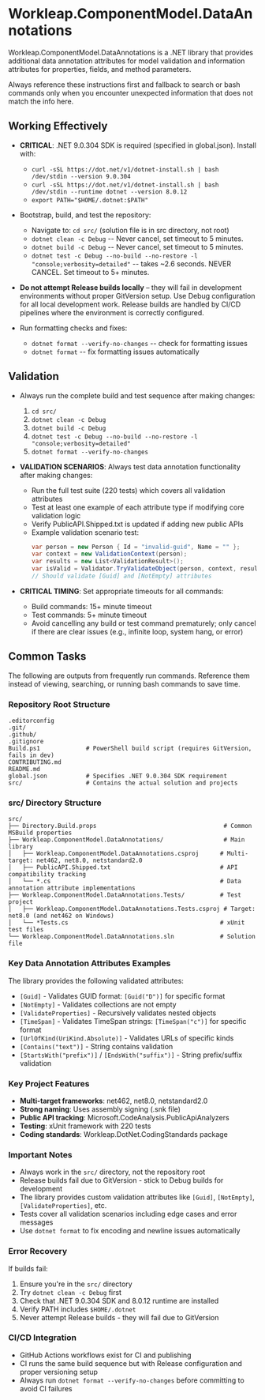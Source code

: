 # Workleap.ComponentModel.DataAnnotations

Workleap.ComponentModel.DataAnnotations is a .NET library that provides additional data annotation attributes for model validation and information attributes for properties, fields, and method parameters.

Always reference these instructions first and fallback to search or bash commands only when you encounter unexpected information that does not match the info here.

## Working Effectively

- **CRITICAL**: .NET 9.0.304 SDK is required (specified in global.json). Install with:
  - `curl -sSL https://dot.net/v1/dotnet-install.sh | bash /dev/stdin --version 9.0.304`
  - `curl -sSL https://dot.net/v1/dotnet-install.sh | bash /dev/stdin --runtime dotnet --version 8.0.12`
  - `export PATH="$HOME/.dotnet:$PATH"`

- Bootstrap, build, and test the repository:
  - Navigate to: `cd src/` (solution file is in src directory, not root)
  - `dotnet clean -c Debug` -- Never cancel, set timeout to 5 minutes.
  - `dotnet build -c Debug` --  Never cancel, set timeout to 5 minutes.
  - `dotnet test -c Debug --no-build --no-restore -l "console;verbosity=detailed"` -- takes ~2.6 seconds. NEVER CANCEL. Set timeout to 5+ minutes.

- **Do not attempt Release builds locally** – they will fail in development environments without proper GitVersion setup. Use Debug configuration for all local development work. Release builds are handled by CI/CD pipelines where the environment is correctly configured.

- Run formatting checks and fixes:
  - `dotnet format --verify-no-changes` -- check for formatting issues
  - `dotnet format` -- fix formatting issues automatically

## Validation

- Always run the complete build and test sequence after making changes:
  1. `cd src/`
  2. `dotnet clean -c Debug`
  3. `dotnet build -c Debug`
  4. `dotnet test -c Debug --no-build --no-restore -l "console;verbosity=detailed"`
  5. `dotnet format --verify-no-changes`

- **VALIDATION SCENARIOS**: Always test data annotation functionality after making changes:
  - Run the full test suite (220 tests) which covers all validation attributes
  - Test at least one example of each attribute type if modifying core validation logic
  - Verify PublicAPI.Shipped.txt is updated if adding new public APIs
  - Example validation scenario test:
    ```csharp
    var person = new Person { Id = "invalid-guid", Name = "" };
    var context = new ValidationContext(person);
    var results = new List<ValidationResult>();
    var isValid = Validator.TryValidateObject(person, context, results, validateAllProperties: true);
    // Should validate [Guid] and [NotEmpty] attributes
    ```

- **CRITICAL TIMING**: Set appropriate timeouts for all commands:
  - Build commands: 15+ minute timeout
  - Test commands: 5+ minute timeout
  - Avoid cancelling any build or test command prematurely; only cancel if there are clear issues (e.g., infinite loop, system hang, or error)

## Common Tasks

The following are outputs from frequently run commands. Reference them instead of viewing, searching, or running bash commands to save time.

### Repository Root Structure
```
.editorconfig
.git/
.github/
.gitignore
Build.ps1             # PowerShell build script (requires GitVersion, fails in dev)
CONTRIBUTING.md
README.md
global.json           # Specifies .NET 9.0.304 SDK requirement
src/                  # Contains the actual solution and projects
```

### src/ Directory Structure
```
src/
├── Directory.Build.props                                    # Common MSBuild properties
├── Workleap.ComponentModel.DataAnnotations/                 # Main library
│   ├── Workleap.ComponentModel.DataAnnotations.csproj      # Multi-target: net462, net8.0, netstandard2.0
│   ├── PublicAPI.Shipped.txt                               # API compatibility tracking
│   └── *.cs                                                # Data annotation attribute implementations
├── Workleap.ComponentModel.DataAnnotations.Tests/          # Test project
│   ├── Workleap.ComponentModel.DataAnnotations.Tests.csproj # Target: net8.0 (and net462 on Windows)
│   └── *Tests.cs                                           # xUnit test files
└── Workleap.ComponentModel.DataAnnotations.sln             # Solution file
```

### Key Data Annotation Attributes Examples
The library provides the following validated attributes:
- `[Guid]` - Validates GUID format: `[Guid("D")]` for specific format
- `[NotEmpty]` - Validates collections are not empty  
- `[ValidateProperties]` - Recursively validates nested objects
- `[TimeSpan]` - Validates TimeSpan strings: `[TimeSpan("c")]` for specific format
- `[UrlOfKind(UriKind.Absolute)]` - Validates URLs of specific kinds
- `[Contains("text")]` - String contains validation
- `[StartsWith("prefix")]` / `[EndsWith("suffix")]` - String prefix/suffix validation

### Key Project Features
- **Multi-target frameworks**: net462, net8.0, netstandard2.0
- **Strong naming**: Uses assembly signing (.snk file)
- **Public API tracking**: Microsoft.CodeAnalysis.PublicApiAnalyzers
- **Testing**: xUnit framework with 220 tests
- **Coding standards**: Workleap.DotNet.CodingStandards package

### Important Notes
- Always work in the `src/` directory, not the repository root
- Release builds fail due to GitVersion - stick to Debug builds for development
- The library provides custom validation attributes like `[Guid]`, `[NotEmpty]`, `[ValidateProperties]`, etc.
- Tests cover all validation scenarios including edge cases and error messages
- Use `dotnet format` to fix encoding and newline issues automatically

### Error Recovery
If builds fail:
1. Ensure you're in the `src/` directory
2. Try `dotnet clean -c Debug` first
3. Check that .NET 9.0.304 SDK and 8.0.12 runtime are installed
4. Verify PATH includes `$HOME/.dotnet`
5. Never attempt Release builds - they will fail due to GitVersion

### CI/CD Integration
- GitHub Actions workflows exist for CI and publishing
- CI runs the same build sequence but with Release configuration and proper versioning setup
- Always run `dotnet format --verify-no-changes` before committing to avoid CI failures